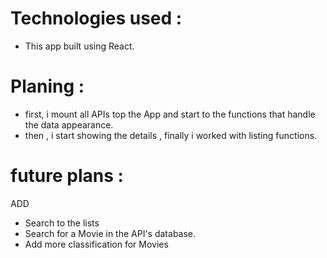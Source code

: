 # Technologies used :

- This app built using React.

# Planing :

- first, i mount all APIs top the App and start to the functions that handle the data appearance.
- then , i start showing the details , finally i worked with listing functions.

# future plans :

ADD

- Search to the lists
- Search for a Movie in the API's database.
- Add more classification for Movies
